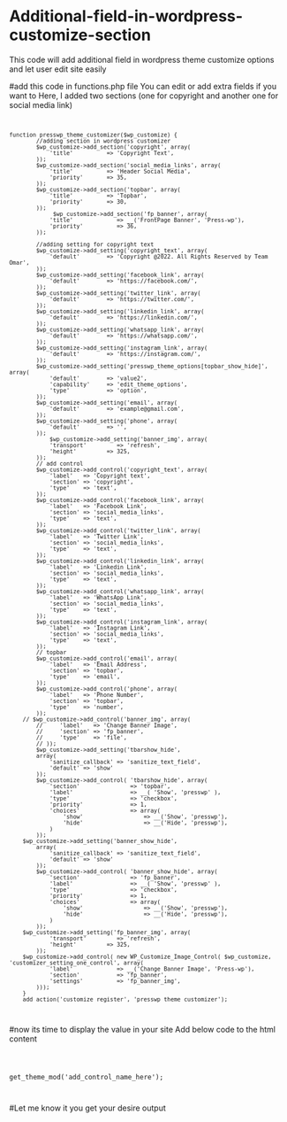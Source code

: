 # Additional-field-in-wordpress-customize-section
This code will add additional field in wordpress theme customize options and let user edit site easily

#add this code in functions.php file 
You can edit or add extra fields if you want to
Here, I added two sections (one for copyright and another one for social media link)
<code>
	
	function presswp_theme_customizer($wp_customize) {
		    //adding section in wordpress customizer
		    $wp_customize->add_section('copyright', array(
		        'title'          => 'Copyright Text',
		    ));
		    $wp_customize->add_section('social_media_links', array(
		        'title'          => 'Header Social Media',
		        'priority' 		 => 35,
		    ));
		    $wp_customize->add_section('topbar', array(
		        'title'          => 'Topbar',
		        'priority' 		 => 30,
		    ));
				 $wp_customize->add_section('fp_banner', array(
		        'title'             => __('FrontPage Banner', 'Press-wp'),
		        'priority'          => 36,
		    ));

		    //adding setting for copyright text
		    $wp_customize->add_setting('copyright_text', array(
		        'default'        => 'Copyright @2022. All Rights Reserved by Team Omar',
		    ));
		    $wp_customize->add_setting('facebook_link', array(
		        'default'        => 'https://facebook.com/',
		    ));
		    $wp_customize->add_setting('twitter_link', array(
		        'default'        => 'https://twitter.com/',
		    ));
		    $wp_customize->add_setting('linkedin_link', array(
		        'default'        => 'https://linkedin.com/',
		    ));
		    $wp_customize->add_setting('whatsapp_link', array(
		        'default'        => 'https://whatsapp.com/',
		    ));
		    $wp_customize->add_setting('instagram_link', array(
		        'default'        => 'https://instagram.com/',
		    ));
		    $wp_customize->add_setting('presswp_theme_options[topbar_show_hide]', array(
		        'default'        => 'value2',
		        'capability'     => 'edit_theme_options',
		        'type'           => 'option',
		    ));
		    $wp_customize->add_setting('email', array(
		        'default'        => 'example@gmail.com',
		    ));
		    $wp_customize->add_setting('phone', array(
		        'default'        => '',
		    ));
				$wp_customize->add_setting('banner_img', array(
		        'transport'         => 'refresh',
		        'height'         => 325,
		    ));
		    // add control
		    $wp_customize->add_control('copyright_text', array(
		        'label'   => 'Copyright text',
		        'section' => 'copyright',
		        'type'    => 'text',
		    ));
		    $wp_customize->add_control('facebook_link', array(
		        'label'   => 'Facebook Link',
		        'section' => 'social_media_links',
		        'type'    => 'text',
		    ));
		    $wp_customize->add_control('twitter_link', array(
		        'label'   => 'Twitter Link',
		        'section' => 'social_media_links',
		        'type'    => 'text',
		    ));
		    $wp_customize->add_control('linkedin_link', array(
		        'label'   => 'Linkedin Link',
		        'section' => 'social_media_links',
		        'type'    => 'text',
		    ));
		    $wp_customize->add_control('whatsapp_link', array(
		        'label'   => 'WhatsApp Link',
		        'section' => 'social_media_links',
		        'type'    => 'text',
		    ));
		    $wp_customize->add_control('instagram_link', array(
		        'label'   => 'Instagram Link',
		        'section' => 'social_media_links',
		        'type'    => 'text',
		    ));
		    // topbar
		    $wp_customize->add_control('email', array(
		        'label'   => 'Email Address',
		        'section' => 'topbar',
		        'type'    => 'email',
		    ));
		    $wp_customize->add_control('phone', array(
		        'label'   => 'Phone Number',
		        'section' => 'topbar',
		        'type'    => 'number',
		    ));
		// $wp_customize->add_control('banner_img', array(
		    //     'label'   => 'Change Banner Image',
		    //     'section' => 'fp_banner',
		    //     'type'    => 'file',
		    // ));
		    $wp_customize->add_setting('tbarshow_hide',
		    array(
		        'sanitize_callback' => 'sanitize_text_field',
		        'default' => 'show'
		    ));
		    $wp_customize->add_control( 'tbarshow_hide', array(
		        'section'               => 'topbar',
		        'label'                 => __( 'Show', 'presswp' ),
		        'type'                  => 'checkbox',
		        'priority'              => 1,
		        'choices'               => array(
		            'show'                  => __('Show', 'presswp'),
		            'hide'                  => __('Hide', 'presswp'),
		        )
		    ));
		$wp_customize->add_setting('banner_show_hide',
		    array(
		        'sanitize_callback' => 'sanitize_text_field',
		        'default' => 'show'
		    ));
		    $wp_customize->add_control( 'banner_show_hide', array(
		        'section'               => 'fp_banner',
		        'label'                 => __( 'Show', 'presswp' ),
		        'type'                  => 'checkbox',
		        'priority'              => 1,
		        'choices'               => array(
		            'show'                  => __('Show', 'presswp'),
		            'hide'                  => __('Hide', 'presswp'),
		        )
		    ));
		$wp_customize->add_setting('fp_banner_img', array(
		        'transport'         => 'refresh',
		        'height'         => 325,
		    ));
		$wp_customize->add_control( new WP_Customize_Image_Control( $wp_customize, 'customizer_setting_one_control', array(
		        'label'             => __('Change Banner Image', 'Press-wp'),
		        'section'           => 'fp_banner',
		        'settings'          => 'fp_banner_img',
		    )));
		}
		add_action('customize_register', 'presswp_theme_customizer');
</code>

#now its time to display the value in your site
Add below code to the html content

<code>
	
  get_theme_mod('add_control_name_here');
	
</code>

#Let me know it you get your desire output 

